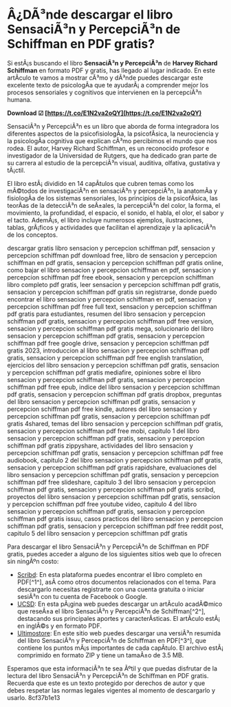 # Â¿DÃ³nde descargar el libro SensaciÃ³n y PercepciÃ³n de Schiffman en PDF gratis?
  
Si estÃ¡s buscando el libro **SensaciÃ³n y PercepciÃ³n** de **Harvey Richard Schiffman** en formato PDF y gratis, has llegado al lugar indicado. En este artÃ­culo te vamos a mostrar cÃ³mo y dÃ³nde puedes descargar este excelente texto de psicologÃ­a que te ayudarÃ¡ a comprender mejor los procesos sensoriales y cognitivos que intervienen en la percepciÃ³n humana.
 
**Download ☑ [https://t.co/E1N2va2oQY](https://t.co/E1N2va2oQY)**


  
SensaciÃ³n y PercepciÃ³n es un libro que aborda de forma integradora los diferentes aspectos de la psicofisiologÃ­a, la psicofÃ­sica, la neurociencia y la psicologÃ­a cognitiva que explican cÃ³mo percibimos el mundo que nos rodea. El autor, Harvey Richard Schiffman, es un reconocido profesor e investigador de la Universidad de Rutgers, que ha dedicado gran parte de su carrera al estudio de la percepciÃ³n visual, auditiva, olfativa, gustativa y tÃ¡ctil.
  
El libro estÃ¡ dividido en 14 capÃ­tulos que cubren temas como los mÃ©todos de investigaciÃ³n en sensaciÃ³n y percepciÃ³n, la anatomÃ­a y fisiologÃ­a de los sistemas sensoriales, los principios de la psicofÃ­sica, las teorÃ­as de la detecciÃ³n de seÃ±ales, la percepciÃ³n del color, la forma, el movimiento, la profundidad, el espacio, el sonido, el habla, el olor, el sabor y el tacto. AdemÃ¡s, el libro incluye numerosos ejemplos, ilustraciones, tablas, grÃ¡ficos y actividades que facilitan el aprendizaje y la aplicaciÃ³n de los conceptos.
 
descargar gratis libro sensacion y percepcion schiffman pdf,  sensacion y percepcion schiffman pdf download free,  libro de sensacion y percepcion schiffman en pdf gratis,  sensacion y percepcion schiffman pdf gratis online,  como bajar el libro sensacion y percepcion schiffman en pdf,  sensacion y percepcion schiffman pdf free ebook,  sensacion y percepcion schiffman libro completo pdf gratis,  leer sensacion y percepcion schiffman pdf gratis,  sensacion y percepcion schiffman pdf gratis sin registrarse,  donde puedo encontrar el libro sensacion y percepcion schiffman en pdf,  sensacion y percepcion schiffman pdf free full text,  sensacion y percepcion schiffman pdf gratis para estudiantes,  resumen del libro sensacion y percepcion schiffman pdf gratis,  sensacion y percepcion schiffman pdf free version,  sensacion y percepcion schiffman pdf gratis mega,  solucionario del libro sensacion y percepcion schiffman pdf gratis,  sensacion y percepcion schiffman pdf free google drive,  sensacion y percepcion schiffman pdf gratis 2023,  introduccion al libro sensacion y percepcion schiffman pdf gratis,  sensacion y percepcion schiffman pdf free english translation,  ejercicios del libro sensacion y percepcion schiffman pdf gratis,  sensacion y percepcion schiffman pdf gratis mediafire,  opiniones sobre el libro sensacion y percepcion schiffman pdf gratis,  sensacion y percepcion schiffman pdf free epub,  indice del libro sensacion y percepcion schiffman pdf gratis,  sensacion y percepcion schiffman pdf gratis dropbox,  preguntas del libro sensacion y percepcion schiffman pdf gratis,  sensacion y percepcion schiffman pdf free kindle,  autores del libro sensacion y percepcion schiffman pdf gratis,  sensacion y percepcion schiffman pdf gratis 4shared,  temas del libro sensacion y percepcion schiffman pdf gratis,  sensacion y percepcion schiffman pdf free mobi,  capitulo 1 del libro sensacion y percepcion schiffman pdf gratis,  sensacion y percepcion schiffman pdf gratis zippyshare,  actividades del libro sensacion y percepcion schiffman pdf gratis,  sensacion y percepcion schiffman pdf free audiobook,  capitulo 2 del libro sensacion y percepcion schiffman pdf gratis,  sensacion y percepcion schiffman pdf gratis rapidshare,  evaluaciones del libro sensacion y percepcion schiffman pdf gratis,  sensacion y percepcion schiffman pdf free slideshare,  capitulo 3 del libro sensacion y percepcion schiffman pdf gratis,  sensacion y percepcion schiffman pdf gratis scribd,  proyectos del libro sensacion y percepcion schiffman pdf gratis,  sensacion y percepcion schiffman pdf free youtube video,  capitulo 4 del libro sensacion y percepcion schiffman pdf gratis,  sensacion y percepcion schiffman pdf gratis issuu,  casos practicos del libro sensacion y percepcion schiffman pdf gratis,  sensacion y percepcion schiffman pdf free reddit post,  capitulo 5 del libro sensacion y percepcion schiffman pdf gratis
  
Para descargar el libro SensaciÃ³n y PercepciÃ³n de Schiffman en PDF gratis, puedes acceder a alguno de los siguientes sitios web que lo ofrecen sin ningÃºn costo:
  
- [Scribd](https://www.scribd.com/document/473287998/Shifman-Sensacion-y-Percepcion-pdf): En esta plataforma puedes encontrar el libro completo en PDF[^1^], asÃ­ como otros documentos relacionados con el tema. Para descargarlo necesitas registrarte con una cuenta gratuita o iniciar sesiÃ³n con tu cuenta de Facebook o Google.
- [UCSD](https://deutsch.ucsd.edu/pdf/JAS001406.pdf): En esta pÃ¡gina web puedes descargar un artÃ­culo acadÃ©mico que reseÃ±a el libro SensaciÃ³n y PercepciÃ³n de Schiffman[^2^], destacando sus principales aportes y caracterÃ­sticas. El artÃ­culo estÃ¡ en inglÃ©s y en formato PDF.
- [Ultimostore](https://www.ultimostore.com/wp-content/uploads/2022/09/wammaca.pdf): En este sitio web puedes descargar una versiÃ³n resumida del libro SensaciÃ³n y PercepciÃ³n de Schiffman en PDF[^3^], que contiene los puntos mÃ¡s importantes de cada capÃ­tulo. El archivo estÃ¡ comprimido en formato ZIP y tiene un tamaÃ±o de 3.5 MB.

Esperamos que esta informaciÃ³n te sea Ãºtil y que puedas disfrutar de la lectura del libro SensaciÃ³n y PercepciÃ³n de Schiffman en PDF gratis. Recuerda que este es un texto protegido por derechos de autor y que debes respetar las normas legales vigentes al momento de descargarlo y usarlo.
 8cf37b1e13
 
